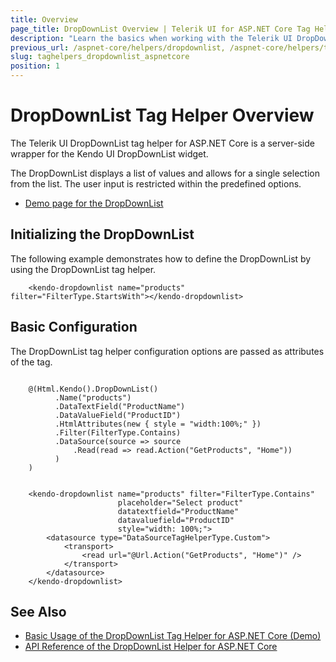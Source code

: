 ```yaml
---
title: Overview
page_title: DropDownList Overview | Telerik UI for ASP.NET Core Tag Helpers
description: "Learn the basics when working with the Telerik UI DropDownList tag helper for ASP.NET Core (MVC 6 or ASP.NET Core MVC)."
previous_url: /aspnet-core/helpers/dropdownlist, /aspnet-core/helpers/tag-helpers/dropdownlist
slug: taghelpers_dropdownlist_aspnetcore
position: 1
---
```


# DropDownList Tag Helper Overview

The Telerik UI DropDownList tag helper for ASP.NET Core is a server-side wrapper for the Kendo UI DropDownList widget.

The DropDownList displays a list of values and allows for a single selection from the list. The user input is restricted within the predefined options.

* [Demo page for the DropDownList](https://demos.telerik.com/aspnet-core/dropdownlist/tag-helper)

## Initializing the DropDownList

The following example demonstrates how to define the DropDownList by using the DropDownList tag helper.

        <kendo-dropdownlist name="products" filter="FilterType.StartsWith"></kendo-dropdownlist>

## Basic Configuration

The DropDownList tag helper configuration options are passed as attributes of the tag.

```cshtml

    @(Html.Kendo().DropDownList()
          .Name("products")
          .DataTextField("ProductName")
          .DataValueField("ProductID")
          .HtmlAttributes(new { style = "width:100%;" })
          .Filter(FilterType.Contains)
          .DataSource(source => source
              .Read(read => read.Action("GetProducts", "Home"))
          )
    )
```
```tagHelper

    <kendo-dropdownlist name="products" filter="FilterType.Contains"
                        placeholder="Select product"
                        datatextfield="ProductName"
                        datavaluefield="ProductID"
                        style="width: 100%;">
        <datasource type="DataSourceTagHelperType.Custom">
            <transport>
                <read url="@Url.Action("GetProducts", "Home")" />
            </transport>
        </datasource>
    </kendo-dropdownlist>
```

## See Also

* [Basic Usage of the DropDownList Tag Helper for ASP.NET Core (Demo)](https://demos.telerik.com/aspnet-core/dropdownlist/tag-helper)
* [API Reference of the DropDownList Helper for ASP.NET Core](/api/dropdownlist)
